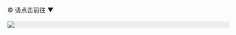 </br>
© 请点击前往 ▼
</br>
</br>
<div style="width:100%;background-color:#eee;"><a href="https://jpw513.website/"><img src="https://github.com/JohnChen201502/jinpian/blob/master/nav-zgjp.png?raw=true"/></a></div>
</br>
